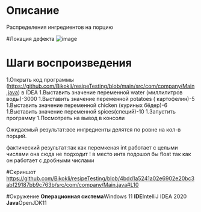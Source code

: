 # Описание
Распределения ингредиентов на порцию

#Локация дефекта
![image](https://user-images.githubusercontent.com/94808944/187080987-9b353715-9627-435c-8dfb-1d34a60e48f1.png)

# Шаги воспроизведения

1.Открыть код программы (https://github.com/Bikokli/resipeTesting/blob/main/src/com/company/Main.java) в IDEA
1.Выставить значение переменной water (миллилитров воды)-3000
1.Выставить значение переменной potatoes ( картофелин)-5
1.Выставить значение переменной chicken (куриных бёдер)-6
1.Выставить значение переменной spices(специй)-10
1.Запустить программу
1.Посмотреть на вывод в консоли

Ожидаемый результат:все ингредиенты делятся по ровне на кол-в порций.

фактический результат:так как перемкеная int работает с целыми числами она сюда не подходит !
в место инта подошол бы float так как он работает с дробными числами

#Скриншот
    https://github.com/Bikokli/resipeTesting/blob/4bdd1a5241a02e6902e20bc3abf29187bb9c763b/src/com/company/Main.java#L10  
   
   #Окружение
   **Операционная система**Windows 11
   **IDE**IntelliJ IDEA 2020
   **Java**OpenJDK11
